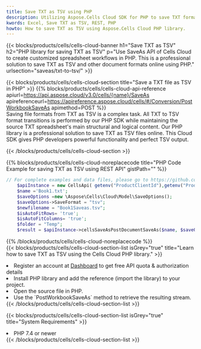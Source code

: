 ```yaml
---
title: Save TXT as TSV using PHP 
description: Utilizing Aspose.Cells Cloud SDK for PHP to save TXT format file as TSV format file. 
kwords: Excel, Save TXT as TSV, REST, PHP
howto: How to save TXT as TSV using Aspose.Cells Cloud PHP library.
---
```



{{< blocks/products/cells/cells-cloud-banner h1="Save TXT as TSV" h2="PHP library for saving TXT as TSV" p="Use SaveAs API of Cells Cloud to create customized spreadsheet workflows in PHP. This is a professional solution to save TXT as TSV and other document formats online using PHP." urlsection="saveas/txt-to-tsv/" >}}

{{< blocks/products/cells/cells-cloud-section  title="Save a TXT file as TSV in PHP" >}}
{{% blocks/products/cells/cells-cloud-api-reference  apiurl=https://api.aspose.cloud/v3.0/cells/{name}/SaveAs  apireferenceurl=https://apireference.aspose.cloud/cells/#/Conversion/PostWorkbookSaveAs  apimethod=POST %}}
<br/>
Saving file formats from TXT as TSV is a complex task. All TXT to TSV format transitions is performed by our PHP SDK while maintaining the source TXT spreadsheet's main structural and logical content. Our PHP library is a professional solution to save TXT as TSV files online. This Cloud SDK gives PHP developers powerful functionality and perfect TSV output.

{{< /blocks/products/cells/cells-cloud-section >}}

{{% blocks/products/cells/cells-cloud-noreplacecode title="PHP Code Example for saving TXT as TSV using REST API" gistPath="" %}}
  
```php
// For complete examples and data files, please go to https://github.com/aspose-cells-cloud/aspose-cells-cloud-php/
    $apiInstance = new CellsApi( getenv("ProductClientId"),getenv("ProductClientSecret") );
    $name ='Book1.txt';
    $saveOptions =new \Aspose\Cells\Cloud\Model\SaveOptions();
    $saveOptions->SaveFormat = "tsv";
    $newfilename = "Book1Saveas.tsv";
    $isAutoFitRows= 'true';
    $isAutoFitColumns= 'true';
    $folder = "Temp";
    $result = $apiInstance->cellsSaveAsPostDocumentSaveAs($name, $saveOptions, $newfilename,$isAutoFitRows, $isAutoFitColumns, $folder);
```
  
{{% /blocks/products/cells/cells-cloud-noreplacecode  %}}
<br/>
{{< blocks/products/cells/cells-cloud-section-list isGrey="true"  title="Learn how to save TXT as TSV using the Cells Cloud PHP library." >}}
<li>Register an account at <a href="https://dashboard.aspose.cloud/">Dashboard</a> to get free API quota & authorization details</li>
<li>Install PHP library and add the reference (import the library) to your project.</li>
<li>Open the source file in PHP.</li>
<li>Use the `PostWorkbookSaveAs` method to retrieve the resulting stream.</li>
{{< /blocks/products/cells/cells-cloud-section-list >}}

{{< blocks/products/cells/cells-cloud-section-list isGrey="true"  title="System Requirements" >}}
<li>PHP 7.4 or newer</li>
{{< /blocks/products/cells/cells-cloud-section-list >}}
